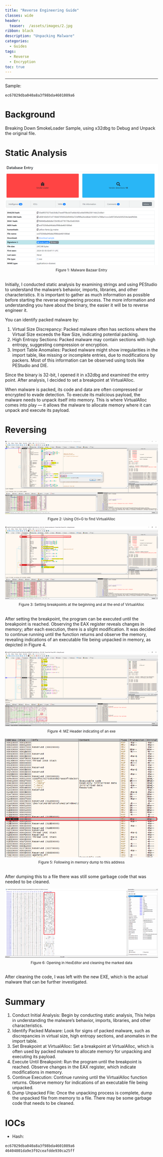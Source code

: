 ```yaml
---
title: "Reverse Engineering Guide"
classes: wide
header:
  teaser:  /assets/images/2.jpg
ribbon: black
description: "Unpacking Malware"
categories:
  - Guides
tags:
  - Reverse
  - Encryption
toc: true
---
```

---
Sample:
```
ec67029dba040a8a3f98bda4601089a6
```

# Background
Breaking Down SmokeLoader Sample, using x32dbg to Debug and Unpack the original file.
# Static Analysis
<div style="text-align: center;">
    <img src="/assets/images/ReverseEngineering_Guide_01/Smokeloader entry.PNG" alt="Screenshot1" />
    <br>
    <sub>Figure 1: Malware Bazaar Entry</sub>
</div>
<br>

Initially, I conducted static analysis by examining strings and using PEStudio to understand the malware’s behavior, imports, libraries, and other characteristics.
It is important to gather as much information as possible before starting the reverse engineering process. The more information and understanding you have about the binary, the easier it will be to reverse engineer it.


You can identify packed malware by:

1. Virtual Size Discrepancy: Packed malware often has sections where the Virtual Size exceeds the Raw Size, indicating potential packing.
2. High Entropy Sections: Packed malware may contain sections with high entropy, suggesting compression or encryption.
3. Import Table Anomalies: Packed malware might show irregularities in the import table, like missing or incomplete entries, due to modifications by packers.
Most of this information can be observed using tools like PEStudio and DIE.

Since the binary is 32-bit, I opened it in x32dbg and examined the entry point. After analysis, I decided to set a breakpoint at VirtualAlloc.

When malware is packed, its code and data are often compressed or encrypted to evade detection. To execute its malicious payload, the malware needs to unpack itself into memory. This is where VirtualAlloc comes into play — it allows the malware to allocate memory where it can unpack and execute its payload.


# Reversing

<div style="text-align: center;">
    <img src="/assets/images/ReverseEngineering_Guide_01/Ctr+G to bp on virtual alloc.PNG" alt="Screenshot1" />
    <br>
    <sub>Figure 2: Using Ctl+G to find VirtualAlloc</sub>
</div>
<br>

<div style="text-align: center;">
    <img src="/assets/images/ReverseEngineering_Guide_01/setting bp at the start and the end.PNG" alt="Screenshot1" />
    <br>
    <sub>Figure 3: Setting breakpoints at the beginning and at the end of VirtualAlloc</sub>
</div>
<br>

After setting the breakpoint, the program can be executed until the breakpoint is reached. Observing the EAX register reveals changes in memory; after each execution, there is a slight modification. It was decided to continue running until the function returns and observe the memory, revealing indications of an executable file being unpacked in memory, as depicted in Figure 4.

<div style="text-align: center;">
    <img src="/assets/images/ReverseEngineering_Guide_01/after pressing execute till return - bulding AEX.PNG" alt="Screenshot1" />
    <br>
    <sub>Figure 4: MZ Header indicating of an exe</sub>
</div>
<br>


<div style="text-align: center;">
    <img src="/assets/images/ReverseEngineering_Guide_01/Follow in memory.PNG" alt="Screenshot1" />
    <br>
    <sub>Figure 5: Following in memory dump to this address</sub>
</div>
<br>

After dumping this to a file there was still some garbage code that was needed to be cleaned.

<div style="text-align: center;">
    <img src="/assets/images/ReverseEngineering_Guide_01/opening in hex editor - need to clean whats before MZ.PNG" alt="Screenshot1" />
    <br>
    <sub>Figure 6: Opening in HexEditor and cleaning the marked data</sub>
</div>
<br>

After cleaning the code, I was left with the new EXE, which is the actual malware that can be further investigated.

# Summary

1. Conduct Initial Analysis: Begin by conducting static analysis, This helps in understanding the malware’s behavior, imports, libraries, and other characteristics.
2. Identify Packed Malware: Look for signs of packed malware, such as discrepancies in virtual size, high entropy sections, and anomalies in the import table.
3. Set Breakpoint at VirtualAlloc: Set a breakpoint at VirtualAlloc, which is often used by packed malware to allocate memory for unpacking and executing its payload.
4. Execute Until Breakpoint: Run the program until the breakpoint is reached. Observe changes in the EAX register, which indicate modifications in memory.
5. Continue Execution: Continue running until the VirtualAlloc function returns. Observe memory for indications of an executable file being unpacked.
6. Dump Unpacked File: Once the unpacking process is complete, dump the unpacked file from memory to a file. There may be some garbage code that needs to be cleaned.


# IOCs

- Hash:
```
ec67029dba040a8a3f98bda4601089a6
46404801da9e3f92ceafdde930ca25ff
```





